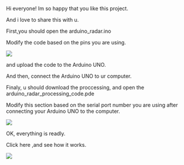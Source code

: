 Hi everyone! Im so happy that you like this project.

And i love to share this with u.



First,you should open the arduino_radar.ino 

Modify the code based on the pins you are using.

![](C:\Users\N\AppData\Roaming\marktext\images\2024-01-02-11-45-01-image.png)

and upload the code to the Arduino UNO.



And then,  connect the Arduino UNO to ur computer.



Finaly, u should download the proccessing, and open the arduino_radar_processing_code.pde

Modify this section based on the serial port number you are using after connecting your Arduino UNO to the computer.

![](C:\Users\N\AppData\Roaming\marktext\images\2024-01-02-11-47-30-image.png)

OK, everything is readly.

Click here ,and see how it works.

![](C:\Users\N\AppData\Roaming\marktext\images\2024-01-02-11-54-34-image.png)

